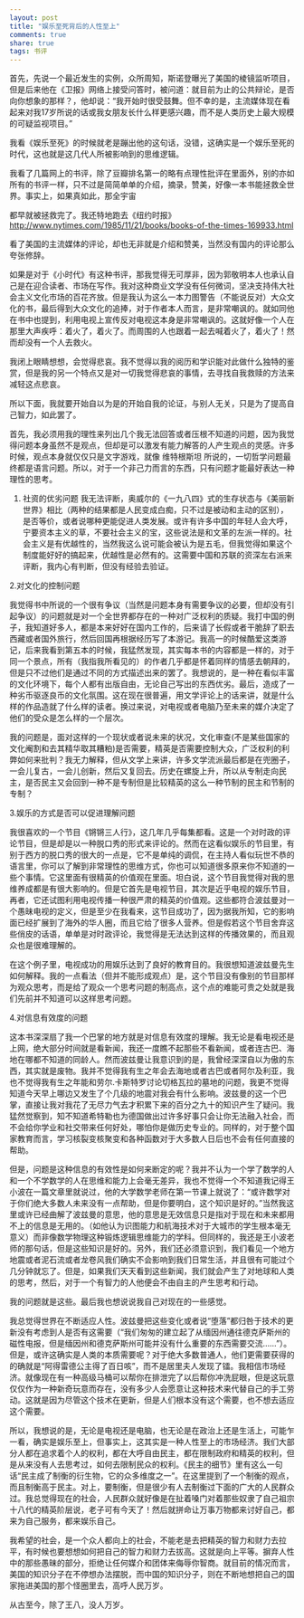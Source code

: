 ```yaml
---
layout: post
title: "娱乐至死背后的人性至上"
comments: true
share: true
tags: 书评
---
```



首先，先说一个最近发生的实例，众所周知，斯诺登曝光了美国的棱镜监听项目，但是后来他在《卫报》网络上接受问答时，被问道：就目前为止的公共辩论，是否向你想象的那样？，他却说：“我开始时很受鼓舞。但不幸的是，主流媒体现在看起来对我17岁所说的话或我女朋友长什么样更感兴趣，而不是人类历史上最大规模的可疑监视项目。”

我看《娱乐至死》的时候就老是蹦出他的这句话，没错，这确实是一个娱乐至死的时代，这也就是这几代人所被影响到的思维逻辑。

我看了几篇网上的书评，除了豆瓣排名第一的略有点理性批评在里面外，别的亦如所有的书评一样，只不过是简简单单的介绍，摘录，赞美，好像一本书能拯救全世界。事实上，如果真如此，那全宇宙

都早就被拯救完了。我还特地跑去《纽约时报》<http://www.nytimes.com/1985/11/21/books/books-of-the-times-169933.html>

看了美国的主流媒体的评论，却也无非就是介绍和赞美，当然没有国内的评论那么夸张修辞。


如果是对于《小时代》有这种书评，那我觉得无可厚非，因为郭敬明本人也承认自己是在迎合读者、市场在写作。我对这种商业文学没有任何微词，坚决支持伟大社会主义文化市场的百花齐放。但是我认为这么一本力图警告（不能说反对）大众文化的书，最后得到大众文化的追捧，对于作者本人而言，是非常嘲讽的。就如同他在书中也提到，利用电视上宣传反对电视这本身是非常嘲讽的。这就好像一个人在那里大声疾呼：着火了，着火了。而周围的人也跟着一起去喊着火了，着火了！然而却没有一个人去救火。

我闭上眼睛想想，会觉得悲哀。我不觉得以我的阅历和学识能对此做什么独特的鉴赏，但是我的另一个特点又是对一切我觉得悲哀的事情，去寻找自我救赎的方法来减轻这点悲哀。

所以下面，我就要开始自以为是的开始自我的论证，与别人无关，只是为了提高自己智力，如此罢了。

首先，我必须用我的理性来列出几个我无法回答或者压根不知道的问题，因为我觉得问题本身虽然不是观点，但却是可以激发有能力解答的人产生观点的灵感。许多时候，观点本身就仅仅只是文字游戏，就像 维特根斯坦 所说的，一切哲学问题最终都是语言问题。所以，对于一个非己力而言的东西，只有问题才能最好表达一种理性的思考。

1. 社资的优劣问题
我无法评断，奥威尔的《一九八四》式的生存状态与《美丽新世界》相比（两种的结果都是人民变成白痴，只不过是被动和主动的区别），是否等价，或者说哪种更能促进人类发展。或许有许多中国的年轻人会大呼，宁要资本主义的草，不要社会主义的宝，这些说法是和文革的左派一样的。社会主义是有优越性的，当然我这么说可能会被认为是五毛，但我觉得如果这个制度能好好的搞起来，优越性是必然有的。这需要中国和苏联的资深左右派来评断，我内心有判断，但没有经验去验证。

2.对文化的控制问题


我觉得书中所说的一个很有争议（当然是问题本身有需要争议的必要，但却没有引起争议）的问题就是对一个全世界都存在的一种对广泛权利的质疑。我打中国的例子，我知道好多人，都是本来好好在国内工作的，后来请了长假或者干脆辞了职去西藏或者国外旅行，然后回国再根据经历写了本游记。我高一的时候酷爱这类游记，后来我看到第五本的时候，我猛然发现，其实每本书的内容都是一样的，对于同一个景点，所有（我指我所看见的）的作者几乎都是怀着同样的情感去朝拜的，但是只不过他们是通过不同的方式描述出来的罢了。我想说的，是一种在看似丰富的文化环境下，每个人都有出版自由，无论自己写出的东西优劣。最后，造成了一种劣币驱逐良币的文化氛围。这在现在很普遍，用文学评论上的话来讲，就是什么样的作品造就了什么样的读者。换过来说，对电视或者电脑乃至未来的媒介决定了他们的受众是怎么样的一个层次。


我的问题是，面对这样的一个现状或者说未来的状况，文化审查(不是某些国家的文化阉割和去其精华取其糟粕)是否需要，精英是否需要控制大众，广泛权利的利弊如何来批判？我无力解释，但从文学上来讲，许多文学流派最后都是在兜圈子，一会儿复古，一会儿创新，然后又复回去。历史在螺旋上升，所以从专制走向民主，是否民主又会回到一种不是专制但是比较精英的这么一种节制的民主和节制的专制？

3.娱乐的方式是否可以促进理解问题


我很喜欢的一个节目《锵锵三人行》，这几年几乎每集都看。这是一个对时政的评论节目，但是却是以一种脱口秀的形式来评论的。然而在这看似娱乐的节目里，有别于西方的脱口秀的很大的一点是，它不是单纯的调侃，在主持人看似玩世不恭的语言里，你可以了解到非常理性的思维方式，你也可以知道很多原来你不知道的一些个事情。它这里面有很精英的价值观在里面。坦白说，这个节目我觉得对我的思维养成都是有很大影响的。但是它首先是电视节目，其次是近乎电视的娱乐节目，再者，它还试图利用电视传播一种很严肃的精英的价值观。这些都符合波兹曼对一个愚昧电视的定义，但是至少在我看来，这节目成功了，因为据我所知，它的影响面已经扩展到了海外的华人圈，而且它给了很多人营养。但是假若这个节目舍弃这些俏皮的话语，单单是对时政评论，我觉得是无法达到这样的传播效果的，而且观众也是很难理解的。

在这个例子里，电视成功的用娱乐达到了良好的教育目的。我很想知道波兹曼先生如何解释。我的一点看法（但并不能形成观点）是，这个节目没有像别的节目那样为观众思考，而是给了观众一个思考问题的制高点，这个点的难能可贵之处就是我们先前并不知道可以这样思考问题。

4.对信息有效度的问题


这本书深深扇了我一个巴掌的地方就是对信息有效度的理解。我无论是看电视还是上网，绝大部分时间就是看新闻，我还一度瞧不起那些不看新闻，或者连古巴、海地在哪都不知道的同龄人。然而波兹曼让我意识到的是，我曾经深深自以为傲的东西，其实就是废物。我并不觉得我有生之年会去海地或者古巴或者阿尔及利亚，我也不觉得我有生之年能和劳尔.卡斯特罗讨论切格瓦拉的墓地的问题，我更不觉得知道今天早上哪边又发生了个几级的地震对我会有什么影响。波兹曼的这一个巴掌，直接让我对我花了无尽力气去才积累下来的百分之九十的知识产生了疑问。我猛然觉察到，知不知道希特勒也为德国做出过许多好事只会让你无法融入社会，而不会给你学业和社交带来任何好处，哪怕你是做历史专业的。同样的，对于整个国家教育而言，学习核裂变核聚变和各种函数对于大多数人日后也不会有任何直接的帮助。


但是，问题是这种信息的有效性是如何来断定的呢？我并不认为一个学了数学的人和一个不学数学的人在思维和能力上会毫无差异，我也不觉得一个不知道我记得王小波在一篇文章里就说过，他的大学数学老师在第一节课上就说了：“或许数学对于你们绝大多数人未来没有一点帮助，但是你要明白，这个知识是好的。”当然我这里或许已经曲解了波兹曼的意思，他的意思是无效信息只是指对于现在和未来都用不上的信息是无用的。（如他认为识图能力和航海技术对于大城市的学生根本毫无意义）而非像数学物理这种锻炼逻辑思维能力的学科。但同样的，我还是王小波老师的那句话，但是这些知识是好的。另外，我们还必须意识到，我们看见一个地方地震或者泥石流或者龙卷风我们确实不会影响到我们日常生活，并且很有可能过个几分钟就忘了。但是，如果我们天天看到这些新闻，我们就会产生了对地球和人类的思考，然后，对于一个有智力的人他便会不由自主的产生思考和行动。


我的问题就是这些。最后我也想说说我自己对现在的一些感觉。

我总觉得世界在不断适应人性。波兹曼把这些变化或者说“堕落”都归咎于技术的更新没有考虑到人是否有这需要（“我们匆匆的建立起了从缅因州通往德克萨斯州的磁性电报，但是缅因州和德克萨斯州可能并没有什么重要的东西需要交流……”）。但是，或许这确实是人类的本质需要呢？对于绝大多数普通人，他们更需要获得的的确就是“阿得雷德公主得了百日咳”，而不是居里夫人发现了镭。我相信市场经济。就像现在有一种高级马桶可以帮你在排泄完了以后帮你冲洗屁眼，但是这玩意仅仅作为一种新奇玩意而存在，没有多少人会愿意让这种技术来代替自己的手工劳动。这就是因为尽管这个技术在更新，但是人们根本没有这个需要，也不想去适应这个需要。

所以，我想说的是，无论是电视还是电脑，也无论是在政治上还是生活上，可能乍一看，确实是娱乐至上，但事实上，这其实是一种人性至上的市场经济。我们大部分人都在追求着个人的权利，都在大呼自由民主，都在限制政府和精英的权利，但是从来没有人去思考过，如何去限制民众的权利。《民主的细节》里有这么一句话“民主成了制衡的衍生物，它的众多维度之一”。在这里提到了一个制衡的观点，而且制衡高于民主。对上，要制衡，但是很少有人去制衡过下面的广大的人民群众过。我总觉得现在的社会，人民群众就好像是在扯着嗓门对着那些奴隶了自己祖宗十八代的精英阶层说，老子可有今天了！然后就拼命让万事万物都来讨好自己，都来为自己服务，都来娱乐自己。

我希望的社会，是一个众人都向上的社会，不能老是去把精英的智力和财力去拉平，有时候也要想想如何把自己的智力和财力去拔高。这就是向上平等。摒弃人性中的那些愚昧的部分，拒绝让任何媒介和团体来侮辱你智商。就目前的情况而言，美国的知识分子在不停想办法摆脱，而中国的知识分子，则在不断地想把自己的国家拖进美国的那个怪圈里去，高呼人民万岁。



从古至今，除了王八，没人万岁。
